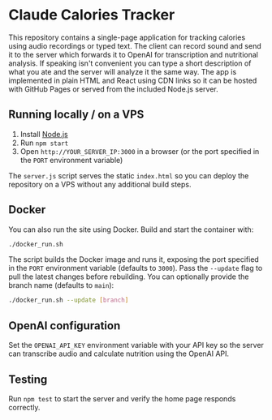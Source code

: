 # Claude Calories Tracker

This repository contains a single-page application for tracking calories using audio recordings or typed text. The client can record sound and send it to the server which forwards it to OpenAI for transcription and nutritional analysis. If speaking isn't convenient you can type a short description of what you ate and the server will analyze it the same way. The app is implemented in plain HTML and React using CDN links so it can be hosted with GitHub Pages or served from the included Node.js server.

## Running locally / on a VPS

1. Install [Node.js](https://nodejs.org/)
2. Run `npm start`
3. Open `http://YOUR_SERVER_IP:3000` in a browser (or the port specified in the `PORT` environment variable)

The `server.js` script serves the static `index.html` so you can deploy the repository on a VPS without any additional build steps.

## Docker

You can also run the site using Docker. Build and start the container with:

```bash
./docker_run.sh
```

The script builds the Docker image and runs it, exposing the port specified in the `PORT` environment variable (defaults to `3000`).
Pass the `--update` flag to pull the latest changes before rebuilding. You can optionally provide the branch name (defaults to `main`):


```bash
./docker_run.sh --update [branch]
```

## OpenAI configuration

Set the `OPENAI_API_KEY` environment variable with your API key so the server can
transcribe audio and calculate nutrition using the OpenAI API.

## Testing

Run `npm test` to start the server and verify the home page responds correctly.

